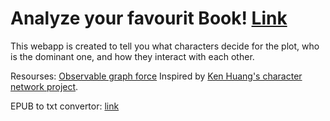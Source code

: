 # Analyze your favourit Book! [Link](https://shielded-brook-37613.herokuapp.com/)

This webapp is created to tell you what characters decide for the plot, who is the dominant one, and how they interact with each other.


Resourses:
[Observable graph force](https://observablehq.com/@d3/force-directed-graph)
Inspired by [Ken Huang's character network project](https://github.com/hzjken/character-network).


EPUB to txt convertor: [link](https://convertio.co/epub-txt/)
